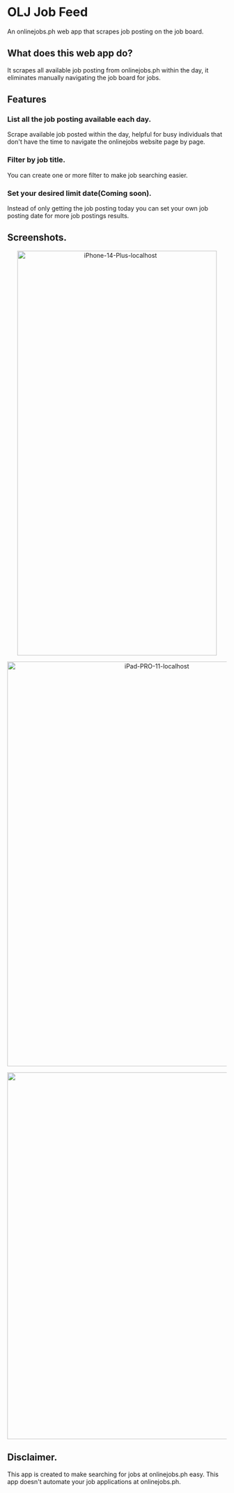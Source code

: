 # OLJ Job Feed

An onlinejobs.ph web app that scrapes job posting on the job board.

## What does this web app do?

It scrapes all available job posting from onlinejobs.ph within the day, it eliminates manually navigating the job board for jobs.

## Features

### List all the job posting available each day.

Scrape available job posted within the day, helpful for busy individuals that don't have the time to navigate the onlinejobs website page by page.

### Filter by job title.

You can create one or more filter to make job searching easier.

### Set your desired limit date(Coming soon).

Instead of only getting the job posting today you can set your own job posting date for more job postings results.

## Screenshots.

<p align="center">
<img width="458" height="929" alt="iPhone-14-Plus-localhost" src="https://github.com/user-attachments/assets/317f203b-3a8a-4043-b659-9339f63c46d3" />
</p>
<p align="center">
<img width="671" height="929" alt="iPad-PRO-11-localhost" src="https://github.com/user-attachments/assets/de82c57b-840f-4079-a23e-53390c395894" />
</p>
<p align="center">
<img width="1466" height="842" alt="Macbook-Air-localhost" src="https://github.com/user-attachments/assets/33dd2c1a-37a5-4671-8154-d289f294066f" />
</p>

## Disclaimer.

This app is created to make searching for jobs at onlinejobs.ph easy. This app doesn't automate your job applications at onlinejobs.ph. 

